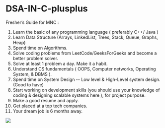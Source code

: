 # DSA-IN-C-plusplus

Fresher’s Guide for MNC :

1. Learn the basic of any programming language ( preferably C++/ Java )
2. Learn Data Structure (Arrays, LinkedList, Trees, Stack, Queue, Graphs, Heap)
3. Spend time on Algorithms.
4. Solve coding problems from LeetCode/GeeksForGeeks and become a better problem solver.
5. Solve at least 1 problem a day. Make it a habit.
6. Understand CS fundamentals ( OOPS, Computer networks, Operating System, & DBMS ).
7. Spend time on System Design -- Low level & High-Level system design. (Good to have)
8. Start working on development skills (you should use your knowledge of coding & designing scalable systems here ), for project purpose.
9. Make a good resume and apply.
10. Get placed at a top tech companies.
11. Your dream job is 6 months away.

<img src="https://camo.githubusercontent.com/5b471c98e0e8b4ea0fcac0a37eb73e8b404fd265ac4db6cc86e303fb3755aa13/68747470733a2f2f6d656469612e6765656b73666f726765656b732e6f72672f696d672d70726163746963652f50726f626c656d6f667468656461796e6577636f70792d313633373634303538392e706e67">
